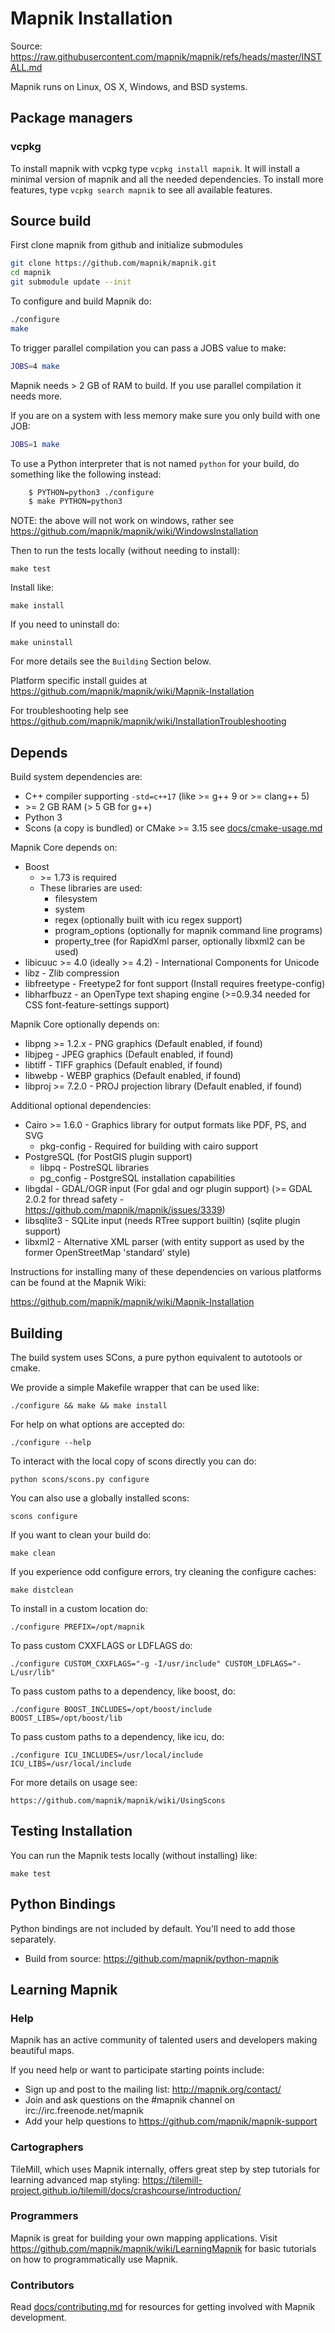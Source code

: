 # Mapnik Installation

Source: https://raw.githubusercontent.com/mapnik/mapnik/refs/heads/master/INSTALL.md

Mapnik runs on Linux, OS X, Windows, and BSD systems.

## Package managers

### vcpkg

To install mapnik with vcpkg type `vcpkg install mapnik`. It will install a minimal version of mapnik and all the needed dependencies.
To install more features, type `vcpkg search mapnik` to see all available features.

## Source build

First clone mapnik from github and initialize submodules

```bash
git clone https://github.com/mapnik/mapnik.git
cd mapnik
git submodule update --init
```

To configure and build Mapnik do:

```bash
./configure
make
```

To trigger parallel compilation you can pass a JOBS value to make:

```bash
JOBS=4 make
```

Mapnik needs > 2 GB of RAM to build. If you use parallel compilation it needs more.

If you are on a system with less memory make sure you only build with one JOB:

```bash
JOBS=1 make
```

To use a Python interpreter that is not named `python` for your build, do
something like the following instead:

```bash
    $ PYTHON=python3 ./configure
    $ make PYTHON=python3
```

NOTE: the above will not work on windows, rather see https://github.com/mapnik/mapnik/wiki/WindowsInstallation

Then to run the tests locally (without needing to install):

    make test

Install like:

    make install

If you need to uninstall do:

    make uninstall

For more details see the `Building` Section below.

Platform specific install guides at https://github.com/mapnik/mapnik/wiki/Mapnik-Installation

For troubleshooting help see https://github.com/mapnik/mapnik/wiki/InstallationTroubleshooting

## Depends

Build system dependencies are:

- C++ compiler supporting `-std=c++17` (like >= g++ 9 or >= clang++ 5)
- \>= 2 GB RAM (> 5 GB for g++)
- Python 3
- Scons (a copy is bundled) or CMake >= 3.15 see [docs/cmake-usage.md](./docs/cmake-usage.md)

Mapnik Core depends on:

- Boost
  - \>= 1.73 is required
  - These libraries are used:
    - filesystem
    - system
    - regex (optionally built with icu regex support)
    - program_options (optionally for mapnik command line programs)
    - property_tree (for RapidXml parser, optionally libxml2 can be used)
- libicuuc >= 4.0 (ideally >= 4.2) - International Components for Unicode
- libz - Zlib compression
- libfreetype - Freetype2 for font support (Install requires freetype-config)
- libharfbuzz - an OpenType text shaping engine (>=0.9.34 needed for CSS font-feature-settings support)

Mapnik Core optionally depends on:

- libpng >= 1.2.x - PNG graphics (Default enabled, if found)
- libjpeg - JPEG graphics (Default enabled, if found)
- libtiff - TIFF graphics (Default enabled, if found)
- libwebp - WEBP graphics (Default enabled, if found)
- libproj >= 7.2.0 - PROJ projection library (Default enabled, if found)

Additional optional dependencies:

- Cairo >= 1.6.0 - Graphics library for output formats like PDF, PS, and SVG
  - pkg-config - Required for building with cairo support
- PostgreSQL (for PostGIS plugin support)
  - libpq - PostreSQL libraries
  - pg_config - PostgreSQL installation capabilities
- libgdal - GDAL/OGR input (For gdal and ogr plugin support) (>= GDAL 2.0.2 for thread safety - https://github.com/mapnik/mapnik/issues/3339)
- libsqlite3 - SQLite input (needs RTree support builtin) (sqlite plugin support)
- libxml2 - Alternative XML parser (with entity support as used by the former OpenStreetMap 'standard' style)

Instructions for installing many of these dependencies on
various platforms can be found at the Mapnik Wiki:

https://github.com/mapnik/mapnik/wiki/Mapnik-Installation

## Building

The build system uses SCons, a pure python equivalent to autotools or cmake.

We provide a simple Makefile wrapper that can be used like:

    ./configure && make && make install

For help on what options are accepted do:

    ./configure --help

To interact with the local copy of scons directly you can do:

    python scons/scons.py configure

You can also use a globally installed scons:

    scons configure

If you want to clean your build do:

    make clean

If you experience odd configure errors, try cleaning the configure caches:

    make distclean

To install in a custom location do:

    ./configure PREFIX=/opt/mapnik

To pass custom CXXFLAGS or LDFLAGS do:

    ./configure CUSTOM_CXXFLAGS="-g -I/usr/include" CUSTOM_LDFLAGS="-L/usr/lib"

To pass custom paths to a dependency, like boost, do:

    ./configure BOOST_INCLUDES=/opt/boost/include BOOST_LIBS=/opt/boost/lib

To pass custom paths to a dependency, like icu, do:

    ./configure ICU_INCLUDES=/usr/local/include ICU_LIBS=/usr/local/include

For more details on usage see:

    https://github.com/mapnik/mapnik/wiki/UsingScons

## Testing Installation

You can run the Mapnik tests locally (without installing) like:

    make test

## Python Bindings

Python bindings are not included by default. You'll need to add those separately.

- Build from source: https://github.com/mapnik/python-mapnik

## Learning Mapnik

### Help

Mapnik has an active community of talented users and developers making beautiful maps.

If you need help or want to participate starting points include:

- Sign up and post to the mailing list: http://mapnik.org/contact/
- Join and ask questions on the #mapnik channel on irc://irc.freenode.net/mapnik
- Add your help questions to https://github.com/mapnik/mapnik-support

### Cartographers

TileMill, which uses Mapnik internally, offers great step by step tutorials for
learning advanced map styling: https://tilemill-project.github.io/tilemill/docs/crashcourse/introduction/

### Programmers

Mapnik is great for building your own mapping applications. Visit
https://github.com/mapnik/mapnik/wiki/LearningMapnik for basic
tutorials on how to programmatically use Mapnik.

### Contributors

Read [docs/contributing.md](docs/contributing.md) for resources for getting involved with Mapnik development.
